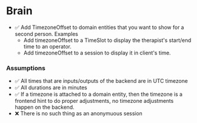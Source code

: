 # Brain

- ✅ Add TimezoneOffset to domain entities that you want to show for a second person. Examples
  - Add timezoneOffset to a TimeSlot to display the therapist's start/end time to an operator.
  - Add timezoneOffset to a session to display it in client's time.

### Assumptions

- ✅ All times that are inputs/outputs of the backend are in UTC timezone
- ✅ All durations are in minutes
- ✅ If a timezone is attached to a domain entity, then the timezone is a frontend hint to do proper adjustments, no timezone adjustments happen on the backend.
- ❌ There is no such thing as an anonymuous session
